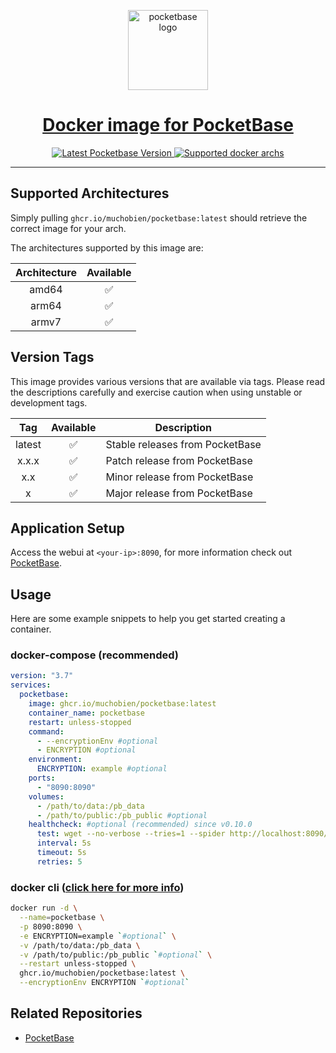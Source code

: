 <p align="center">
  <a href="https://pocketbase.io/">
    <img alt="pocketbase logo" height="128" src="https://pocketbase.io/images/logo.svg">
    <h1 align="center">Docker image for PocketBase</h1>
  </a>
</p>

<p align="center">
   <a aria-label="Latest Pocketbase Version" href="https://github.com/pocketbase/pocketbase/releases" target="_blank">
    <img alt="Latest Pocketbase Version" src="https://img.shields.io/github/v/release/pocketbase/pocketbase?color=success&display_name=tag&label=latest&logo=docker&logoColor=%23fff&sort=semver&style=flat-square">
  </a>
  <a aria-label="Supported archs" href="https://github.com/pocketbase/pocketbase/releases" target="_blank">
    <img alt="Supported docker archs" src="https://img.shields.io/badge/platform-amd64%20%7C%20arm64%20%7C%20armv7-brightgreen?style=flat-square&logo=linux&logoColor=%23fff">
  </a>
</p>

---

## Supported Architectures

Simply pulling `ghcr.io/muchobien/pocketbase:latest` should retrieve the correct image for your arch.

The architectures supported by this image are:

| Architecture | Available |
| :----------: | :-------: |
|    amd64     |    ✅     |
|    arm64     |    ✅     |
|    armv7     |    ✅     |

## Version Tags

This image provides various versions that are available via tags. Please read the descriptions carefully and exercise caution when using unstable or development tags.

|  Tag   | Available | Description                     |
| :----: | :-------: | ------------------------------- |
| latest |    ✅     | Stable releases from PocketBase |
| x.x.x  |    ✅     | Patch release from PocketBase   |
|  x.x   |    ✅     | Minor release from PocketBase   |
|   x    |    ✅     | Major release from PocketBase   |

## Application Setup

Access the webui at `<your-ip>:8090`, for more information check out [PocketBase](https://pocketbase.io/docs/).

## Usage

Here are some example snippets to help you get started creating a container.

### docker-compose (recommended)

```yml
version: "3.7"
services:
  pocketbase:
    image: ghcr.io/muchobien/pocketbase:latest
    container_name: pocketbase
    restart: unless-stopped
    command:
      - --encryptionEnv #optional
      - ENCRYPTION #optional
    environment:
      ENCRYPTION: example #optional
    ports:
      - "8090:8090"
    volumes:
      - /path/to/data:/pb_data
      - /path/to/public:/pb_public #optional
    healthcheck: #optional (recommended) since v0.10.0
      test: wget --no-verbose --tries=1 --spider http://localhost:8090/api/health || exit 1
      interval: 5s
      timeout: 5s
      retries: 5
```

### docker cli ([click here for more info](https://docs.docker.com/engine/reference/commandline/cli/))

```bash
docker run -d \
  --name=pocketbase \
  -p 8090:8090 \
  -e ENCRYPTION=example `#optional` \
  -v /path/to/data:/pb_data \
  -v /path/to/public:/pb_public `#optional` \
  --restart unless-stopped \
  ghcr.io/muchobien/pocketbase:latest \
  --encryptionEnv ENCRYPTION `#optional`
```

## Related Repositories

- [PocketBase](https://github.com/pocketbase/pocketbase)
